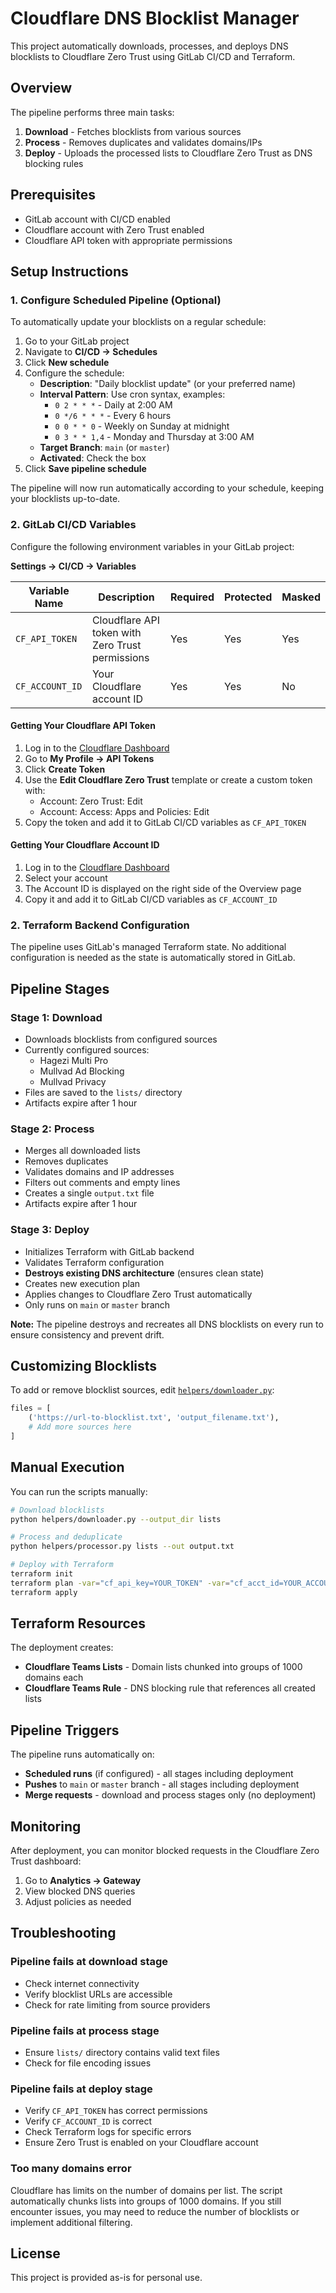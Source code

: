 # Cloudflare DNS Blocklist Manager

This project automatically downloads, processes, and deploys DNS blocklists to Cloudflare Zero Trust using GitLab CI/CD and Terraform.

## Overview

The pipeline performs three main tasks:

1. **Download** - Fetches blocklists from various sources
2. **Process** - Removes duplicates and validates domains/IPs
3. **Deploy** - Uploads the processed lists to Cloudflare Zero Trust as DNS blocking rules

## Prerequisites

- GitLab account with CI/CD enabled
- Cloudflare account with Zero Trust enabled
- Cloudflare API token with appropriate permissions

## Setup Instructions

### 1. Configure Scheduled Pipeline (Optional)

To automatically update your blocklists on a regular schedule:

1. Go to your GitLab project
2. Navigate to **CI/CD → Schedules**
3. Click **New schedule**
4. Configure the schedule:
   - **Description**: "Daily blocklist update" (or your preferred name)
   - **Interval Pattern**: Use cron syntax, examples:
     - `0 2 * * *` - Daily at 2:00 AM
     - `0 */6 * * *` - Every 6 hours
     - `0 0 * * 0` - Weekly on Sunday at midnight
     - `0 3 * * 1,4` - Monday and Thursday at 3:00 AM
   - **Target Branch**: `main` (or `master`)
   - **Activated**: Check the box
5. Click **Save pipeline schedule**

The pipeline will now run automatically according to your schedule, keeping your blocklists up-to-date.

### 2. GitLab CI/CD Variables

Configure the following environment variables in your GitLab project:

**Settings → CI/CD → Variables**

| Variable Name | Description | Required | Protected | Masked |
|--------------|-------------|----------|-----------|---------|
| `CF_API_TOKEN` | Cloudflare API token with Zero Trust permissions | Yes | Yes | Yes |
| `CF_ACCOUNT_ID` | Your Cloudflare account ID | Yes | Yes | No |

#### Getting Your Cloudflare API Token

1. Log in to the [Cloudflare Dashboard](https://dash.cloudflare.com/)
2. Go to **My Profile → API Tokens**
3. Click **Create Token**
4. Use the **Edit Cloudflare Zero Trust** template or create a custom token with:
   - Account: Zero Trust: Edit
   - Account: Access: Apps and Policies: Edit
5. Copy the token and add it to GitLab CI/CD variables as `CF_API_TOKEN`

#### Getting Your Cloudflare Account ID

1. Log in to the [Cloudflare Dashboard](https://dash.cloudflare.com/)
2. Select your account
3. The Account ID is displayed on the right side of the Overview page
4. Copy it and add it to GitLab CI/CD variables as `CF_ACCOUNT_ID`

### 2. Terraform Backend Configuration

The pipeline uses GitLab's managed Terraform state. No additional configuration is needed as the state is automatically stored in GitLab.

## Pipeline Stages

### Stage 1: Download
- Downloads blocklists from configured sources
- Currently configured sources:
  - Hagezi Multi Pro
  - Mullvad Ad Blocking
  - Mullvad Privacy
- Files are saved to the `lists/` directory
- Artifacts expire after 1 hour

### Stage 2: Process
- Merges all downloaded lists
- Removes duplicates
- Validates domains and IP addresses
- Filters out comments and empty lines
- Creates a single `output.txt` file
- Artifacts expire after 1 hour

### Stage 3: Deploy
- Initializes Terraform with GitLab backend
- Validates Terraform configuration
- **Destroys existing DNS architecture** (ensures clean state)
- Creates new execution plan
- Applies changes to Cloudflare Zero Trust automatically
- Only runs on `main` or `master` branch

**Note:** The pipeline destroys and recreates all DNS blocklists on every run to ensure consistency and prevent drift.

## Customizing Blocklists

To add or remove blocklist sources, edit [`helpers/downloader.py`](helpers/downloader.py):

```python
files = [
    ('https://url-to-blocklist.txt', 'output_filename.txt'),
    # Add more sources here
]
```

## Manual Execution

You can run the scripts manually:

```bash
# Download blocklists
python helpers/downloader.py --output_dir lists

# Process and deduplicate
python helpers/processor.py lists --out output.txt

# Deploy with Terraform
terraform init
terraform plan -var="cf_api_key=YOUR_TOKEN" -var="cf_acct_id=YOUR_ACCOUNT_ID" -var="TF_ROOT=$(pwd)"
terraform apply
```

## Terraform Resources

The deployment creates:

- **Cloudflare Teams Lists** - Domain lists chunked into groups of 1000 domains each
- **Cloudflare Teams Rule** - DNS blocking rule that references all created lists

## Pipeline Triggers

The pipeline runs automatically on:

- **Scheduled runs** (if configured) - all stages including deployment
- **Pushes** to `main` or `master` branch - all stages including deployment
- **Merge requests** - download and process stages only (no deployment)

## Monitoring

After deployment, you can monitor blocked requests in the Cloudflare Zero Trust dashboard:

1. Go to **Analytics → Gateway**
2. View blocked DNS queries
3. Adjust policies as needed

## Troubleshooting

### Pipeline fails at download stage
- Check internet connectivity
- Verify blocklist URLs are accessible
- Check for rate limiting from source providers

### Pipeline fails at process stage
- Ensure `lists/` directory contains valid text files
- Check for file encoding issues

### Pipeline fails at deploy stage
- Verify `CF_API_TOKEN` has correct permissions
- Verify `CF_ACCOUNT_ID` is correct
- Check Terraform logs for specific errors
- Ensure Zero Trust is enabled on your Cloudflare account

### Too many domains error
Cloudflare has limits on the number of domains per list. The script automatically chunks lists into groups of 1000 domains. If you still encounter issues, you may need to reduce the number of blocklists or implement additional filtering.

## License

This project is provided as-is for personal use.